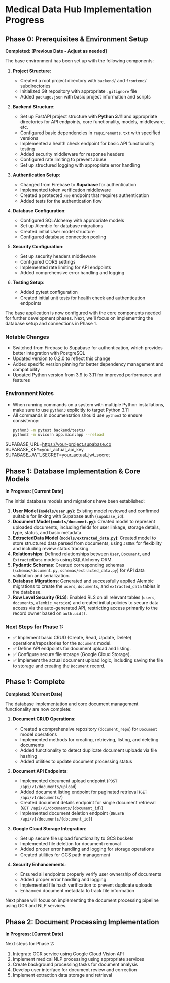 # Medical Data Hub Implementation Progress

## Phase 0: Prerequisites & Environment Setup

**Completed: [Previous Date - Adjust as needed]**

The base environment has been set up with the following components:

1. **Project Structure**:
   - Created a root project directory with `backend/` and `frontend/` subdirectories
   - Initialized Git repository with appropriate `.gitignore` file
   - Added `package.json` with basic project information and scripts

2. **Backend Structure**:
   - Set up FastAPI project structure with **Python 3.11** and appropriate directories for API endpoints, core functionality, models, middleware, etc.
   - Configured basic dependencies in `requirements.txt` with specified versions
   - Implemented a health check endpoint for basic API functionality testing
   - Added security middleware for response headers
   - Configured rate limiting to prevent abuse
   - Set up structured logging with appropriate error handling

3. **Authentication Setup**:
   - Changed from Firebase to **Supabase** for authentication
   - Implemented token verification middleware
   - Created a protected `/me` endpoint that requires authentication
   - Added tests for the authentication flow

4. **Database Configuration**:
   - Configured SQLAlchemy with appropriate models
   - Set up Alembic for database migrations
   - Created initial User model structure
   - Configured database connection pooling

5. **Security Configuration**:
   - Set up security headers middleware
   - Configured CORS settings
   - Implemented rate limiting for API endpoints
   - Added comprehensive error handling and logging

6. **Testing Setup**:
   - Added pytest configuration
   - Created initial unit tests for health check and authentication endpoints

The base application is now configured with the core components needed for further development phases. Next, we'll focus on implementing the database setup and connections in Phase 1.

### Notable Changes

- Switched from Firebase to Supabase for authentication, which provides better integration with PostgreSQL
- Updated version to 0.2.0 to reflect this change
- Added specific version pinning for better dependency management and compatibility
- Updated Python version from 3.9 to 3.11 for improved performance and features

### Environment Notes

- When running commands on a system with multiple Python installations, make sure to use `python3` explicitly to target Python 3.11
- All commands in documentation should use `python3` to ensure consistency:
  ```bash
  python3 -m pytest backend/tests/
  python3 -m uvicorn app.main:app --reload
  ```

SUPABASE_URL=https://your-project.supabase.co
SUPABASE_KEY=your_actual_api_key
SUPABASE_JWT_SECRET=your_actual_jwt_secret

## Phase 1: Database Implementation & Core Models

**In Progress: [Current Date]**

The initial database models and migrations have been established:

1.  **User Model (`models/user.py`)**: Existing model reviewed and confirmed suitable for linking with Supabase auth (`supabase_id`).
2.  **Document Model (`models/document.py`)**: Created model to represent uploaded documents, including fields for user linkage, storage details, type, status, and basic metadata.
3.  **ExtractedData Model (`models/extracted_data.py`)**: Created model to store structured data parsed from documents, using `JSONB` for flexibility and including review status tracking.
4.  **Relationships**: Defined relationships between `User`, `Document`, and `ExtractedData` models using SQLAlchemy ORM.
5.  **Pydantic Schemas**: Created corresponding schemas (`schemas/document.py`, `schemas/extracted_data.py`) for API data validation and serialization.
6.  **Database Migrations**: Generated and successfully applied Alembic migrations to create the `users`, `documents`, and `extracted_data` tables in the database.
7.  **Row Level Security (RLS)**: Enabled RLS on all relevant tables (`users`, `documents`, `alembic_version`) and created initial policies to secure data access via the auto-generated API, restricting access primarily to the record owner based on `auth.uid()`.

### Next Steps for Phase 1:

- ✅ Implement basic CRUD (Create, Read, Update, Delete) operations/repositories for the `Document` model.
- ✅ Define API endpoints for document upload and listing.
- ✅ Configure secure file storage (Google Cloud Storage).
- ✅ Implement the actual document upload logic, including saving the file to storage and creating the `Document` record.

## Phase 1: Complete

**Completed: [Current Date]**

The database implementation and core document management functionality are now complete:

1. **Document CRUD Operations**:
   - Created a comprehensive repository (`document_repo`) for `Document` model operations
   - Implemented methods for creating, retrieving, listing, and deleting documents
   - Added functionality to detect duplicate document uploads via file hashing
   - Added utilities to update document processing status

2. **Document API Endpoints**:
   - Implemented document upload endpoint (`POST /api/v1/documents/upload`)
   - Added document listing endpoint for paginated retrieval (`GET /api/v1/documents/`)
   - Created document details endpoint for single document retrieval (`GET /api/v1/documents/{document_id}`)
   - Implemented document deletion endpoint (`DELETE /api/v1/documents/{document_id}`)

3. **Google Cloud Storage Integration**:
   - Set up secure file upload functionality to GCS buckets
   - Implemented file deletion for document removal
   - Added proper error handling and logging for storage operations
   - Created utilities for GCS path management

4. **Security Enhancements**:
   - Ensured all endpoints properly verify user ownership of documents
   - Added proper error handling and logging
   - Implemented file hash verification to prevent duplicate uploads
   - Enhanced document metadata to track file information

Next phase will focus on implementing the document processing pipeline using OCR and NLP services.

## Phase 2: Document Processing Implementation 

**In Progress: [Current Date]**

Next steps for Phase 2:

1. Integrate OCR service using Google Cloud Vision API
2. Implement medical NLP processing using appropriate services
3. Create background processing tasks for document analysis
4. Develop user interface for document review and correction
5. Implement extraction data storage and retrieval
